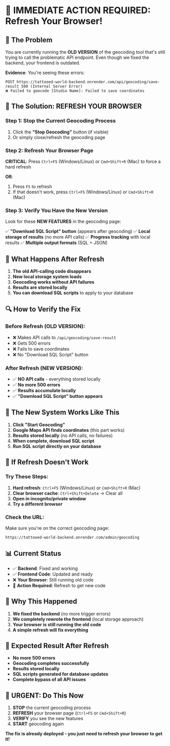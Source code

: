 # 🚨 IMMEDIATE ACTION REQUIRED: Refresh Your Browser!

## 🚨 The Problem

You are currently running the **OLD VERSION** of the geocoding tool that's still trying to call the problematic API endpoint. Even though we fixed the backend, your frontend is outdated.

**Evidence**: You're seeing these errors:
```
POST https://tattooed-world-backend.onrender.com/api/geocoding/save-result 500 (Internal Server Error)
❌ Failed to geocode [Studio Name]: Failed to save coordinates
```

## 🔧 The Solution: REFRESH YOUR BROWSER

### Step 1: Stop the Current Geocoding Process
1. Click the **"Stop Geocoding"** button (if visible)
2. Or simply close/refresh the geocoding page

### Step 2: Refresh Your Browser Page
**CRITICAL**: Press `Ctrl+F5` (Windows/Linux) or `Cmd+Shift+R` (Mac) to force a hard refresh

**OR**:
1. Press `F5` to refresh
2. If that doesn't work, press `Ctrl+F5` (Windows/Linux) or `Cmd+Shift+R` (Mac)

### Step 3: Verify You Have the New Version
Look for these **NEW FEATURES** in the geocoding page:

✅ **"Download SQL Script" button** (appears after geocoding)
✅ **Local storage of results** (no more API calls)
✅ **Progress tracking** with local results
✅ **Multiple output formats** (SQL + JSON)

## 🎯 What Happens After Refresh

1. **The old API-calling code disappears**
2. **New local storage system loads**
3. **Geocoding works without API failures**
4. **Results are stored locally**
5. **You can download SQL scripts** to apply to your database

## 🔍 How to Verify the Fix

### Before Refresh (OLD VERSION):
- ❌ Makes API calls to `/api/geocoding/save-result`
- ❌ Gets 500 errors
- ❌ Fails to save coordinates
- ❌ No "Download SQL Script" button

### After Refresh (NEW VERSION):
- ✅ **NO API calls** - everything stored locally
- ✅ **No more 500 errors**
- ✅ **Results accumulate locally**
- ✅ **"Download SQL Script" button appears**

## 🚀 The New System Works Like This

1. **Click "Start Geocoding"**
2. **Google Maps API finds coordinates** (this part works)
3. **Results stored locally** (no API calls, no failures)
4. **When complete, download SQL script**
5. **Run SQL script directly on your database**

## 🚨 If Refresh Doesn't Work

### Try These Steps:
1. **Hard refresh**: `Ctrl+F5` (Windows/Linux) or `Cmd+Shift+R` (Mac)
2. **Clear browser cache**: `Ctrl+Shift+Delete` → Clear all
3. **Open in incognito/private window**
4. **Try a different browser**

### Check the URL:
Make sure you're on the correct geocoding page:
```
https://tattooed-world-backend.onrender.com/admin/geocoding
```

## 📊 Current Status

- ✅ **Backend**: Fixed and working
- ✅ **Frontend Code**: Updated and ready
- ❌ **Your Browser**: Still running old code
- 🔄 **Action Required**: Refresh to get new code

## 💬 Why This Happened

1. **We fixed the backend** (no more trigger errors)
2. **We completely rewrote the frontend** (local storage approach)
3. **Your browser is still running the old code**
4. **A simple refresh will fix everything**

## 🎯 Expected Result After Refresh

- **No more 500 errors**
- **Geocoding completes successfully**
- **Results stored locally**
- **SQL scripts generated for database updates**
- **Complete bypass of all API issues**

## 🚨 URGENT: Do This Now

1. **STOP** the current geocoding process
2. **REFRESH** your browser page (`Ctrl+F5` or `Cmd+Shift+R`)
3. **VERIFY** you see the new features
4. **START** geocoding again

**The fix is already deployed - you just need to refresh your browser to get it!**
